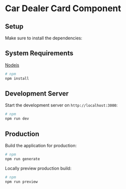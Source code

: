 # Car Dealer Card Component

 

## Setup

Make sure to install the dependencies:

## System Requirements

[Nodejs](https://nodejs.org/en)

```bash
# npm
npm install

```

## Development Server

Start the development server on `http://localhost:3000`:

```bash
# npm
npm run dev

```

## Production

Build the application for production:

```bash
# npm
npm run generate

```

Locally preview production build:

```bash
# npm
npm run preview

```
